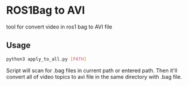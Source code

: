 # ROS1Bag to AVI
tool for convert video in ros1 bag to AVI file

## Usage
```bash
python3 apply_to_all.py [PATH]
```

Script will scan for .bag files in current path or entered path. Then it'll convert all of video topics to avi file in the same directory with .bag file.